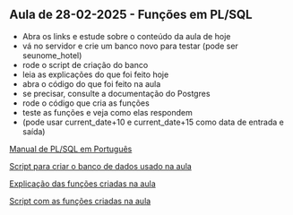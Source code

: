 ## Aula de 28-02-2025 - Funções em PL/SQL

- Abra os links e estude sobre o conteúdo da aula de hoje
- vá no servidor e crie um banco novo para testar (pode ser seunome_hotel)
- rode o script de criação do banco
- leia as explicações do que foi feito hoje
- abra o código do que foi feito na aula
- se precisar, consulte a documentação do Postgres
- rode o código que cria as funções
- teste as funções e veja como elas respondem
- (pode usar current_date+10 e current_date+15 como data de entrada e saída)

[Manual de PL/SQL em Português](https://halleyoliv.gitlab.io/pgdocptbr/plpgsql-structure.html)

[Script para criar o banco de dados usado na aula](https://github.com/profcarlos-senai/aulas_bd_tds2024/blob/main/hotel_dados.sql)

[Explicação das funções criadas na aula](https://chatgpt.com/share/67c234c0-07a4-8001-9c03-218980f57cee)

[Script com as funções criadas na aula](https://github.com/profcarlos-senai/aulas_bd_tds2024/blob/main/hotel_functions.sql)